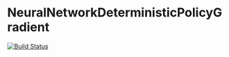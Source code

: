 # NeuralNetworkDeterministicPolicyGradient

[![Build Status](https://travis-ci.org/cho3/NeuralNetworkDeterministicPolicyGradient.jl.svg?branch=master)](https://travis-ci.org/cho3/NeuralNetworkDeterministicPolicyGradient.jl)
